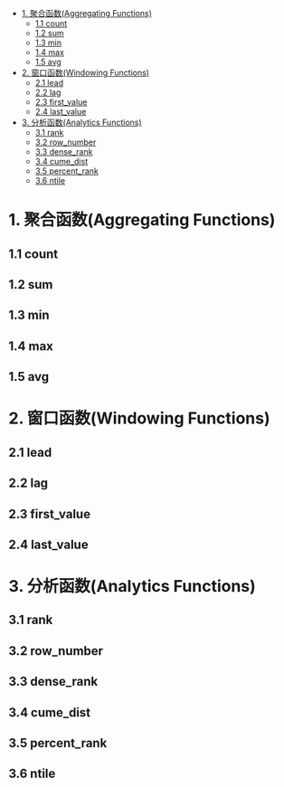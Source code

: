 <!-- TOC  -->
- [1. 聚合函数(Aggregating Functions)](#1-聚合函数aggregating-functions)
    - [1.1 count](#11-count)
    - [1.2 sum](#12-sum)
    - [1.3 min](#13-min)
    - [1.4 max](#14-max)
    - [1.5 avg](#15-avg)
- [2. 窗口函数(Windowing Functions)](#2-窗口函数windowing-functions)
    - [2.1 lead](#21-lead)
    - [2.2 lag](#22-lag)
    - [2.3 first\_value](#23-first_value)
    - [2.4 last\_value](#24-last_value)
- [3. 分析函数(Analytics Functions)](#3-分析函数analytics-functions)
    - [3.1 rank](#31-rank)
    - [3.2 row\_number](#32-row_number)
    - [3.3 dense\_rank](#33-dense_rank)
    - [3.4 cume\_dist](#34-cume_dist)
    - [3.5 percent\_rank](#35-percent_rank)
    - [3.6 ntile](#36-ntile)
<!-- /TOC -->
# 1. 聚合函数(Aggregating Functions)
## 1.1 count
## 1.2 sum
## 1.3 min
## 1.4 max
## 1.5 avg
# 2. 窗口函数(Windowing Functions)
## 2.1 lead
## 2.2 lag
## 2.3 first_value
## 2.4 last_value
# 3. 分析函数(Analytics Functions)
## 3.1 rank
## 3.2 row_number
## 3.3 dense_rank
## 3.4 cume_dist
## 3.5 percent_rank
## 3.6 ntile